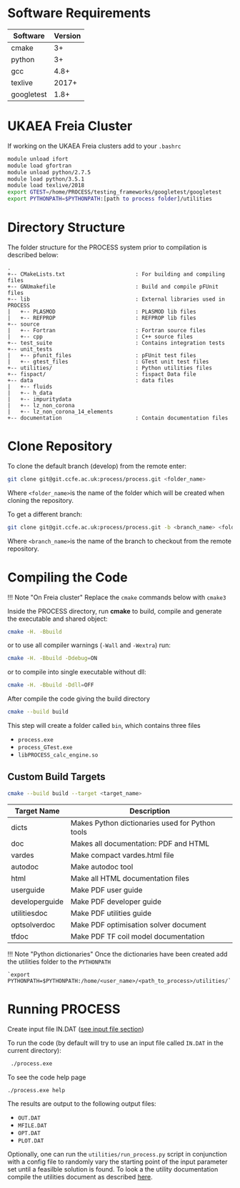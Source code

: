 
# Software Requirements

| Software | Version |
| - | - |
| cmake      | 3+    |
| python     | 3+    |
| gcc        | 4.8+  |
| texlive    | 2017+ |
| googletest | 1.8+  |

# UKAEA Freia Cluster

If working on the UKAEA Freia clusters add to your `.bashrc`

```bash
module unload ifort
module load gfortran
module unload python/2.7.5
module load python/3.5.1
module load texlive/2018
export GTEST=/home/PROCESS/testing_frameworks/googletest/googletest
export PYTHONPATH=$PYTHONPATH:[path to process folder]/utilities
```

# Directory Structure

The folder structure for the PROCESS system prior to compilation is described below:

```
.
+-- CMakeLists.txt                      : For building and compiling files
+-- GNUmakefile                         : Build and compile pFUnit files
+-- lib                                 : External libraries used in PROCESS
|   +-- PLASMOD                         : PLASMOD lib files
|   +-- REFPROP                         : REFPROP lib files
+-- source                              
|   +-- Fortran                         : Fortran source files
|   +-- cpp                             : C++ source files
+-- test_suite                          : Contains integration tests
+-- unit_tests
|   +-- pfunit_files                    : pFUnit test files
|   +-- gtest_files                     : GTest unit test files
+-- utilities/                          : Python utilities files
+-- fispact/                            : fispact Data file
+-- data                                : data files
|   +-- fluids
|   +-- h_data
|   +-- impuritydata
|   +-- lz_non_corona
|   +-- lz_non_corona_14_elements
+-- documentation                       : Contain documentation files
```

# Clone Repository

To clone the default branch (develop) from the remote enter:

```bash
git clone git@git.ccfe.ac.uk:process/process.git <folder_name>
```

Where `<folder_name>`is the name of the folder which will be created when 
cloning the repository.

To get a different branch:

```bash
git clone git@git.ccfe.ac.uk:process/process.git -b <branch_name> <folder_name>
```

Where `<branch_name>`is the name of the branch to checkout from the remote 
repository.

# Compiling the Code

!!! Note "On Freia cluster"
    Replace the `cmake` commands below with `cmake3`

Inside the PROCESS directory, run **cmake** to build, compile and generate the 
executable and shared object:

```bash
cmake -H. -Bbuild
```

or to use all compiler warnings (`-Wall` and `-Wextra`) run:

```bash
cmake -H. -Bbuild -Ddebug=ON
``` 


or to compile into single executable without dll:

```bash
cmake -H. -Bbuild -Ddll=OFF
``` 

After compile the code giving the build directory

```bash
cmake --build build
```

This step will create a folder called `bin`, which contains three files

- `process.exe`
- `process_GTest.exe`
- `libPROCESS_calc_engine.so`

## Custom Build Targets

```bash
cmake --build build --target <target_name>
```

| Target Name | Description |
| - | - | 
| dicts          | Makes Python dictionaries used for Python tools |
| doc            | Makes all documentation: PDF and HTML |
| vardes         | Make compact vardes.html file |
| autodoc        | Make autodoc tool |
| html           | Make all HTML documentation files |
| userguide      | Make PDF user guide |
| developerguide | Make PDF developer guide |
| utilitiesdoc   | Make PDF utilities guide |
| optsolverdoc   | Make PDF optimisation solver document |
| tfdoc          | Make PDF TF coil model documentation |

!!! Note "Python dictionaries"
    Once the dictionaries have been created add the utilities folder to the `PYTHONPATH` 

    `export PYTHONPATH=$PYTHONPATH:/home/<user_name>/<path_to_process>/utilities/`

# Running PROCESS

Create input file IN.DAT ([see input file section](input-guide.md))

To run the code (by default will try to use an input file called `IN.DAT` in 
the current directory):

```bash
 ./process.exe
```

To see the code help page

 ```bash
 ./process.exe help
 ```

The results are output to the following output files:

- `OUT.DAT`
- `MFILE.DAT`
- `OPT.DAT`
- `PLOT.DAT`


Optionally, one can run the `utilities/run_process.py` script in conjunction 
with a config file to randomly vary the starting point of the input parameter 
set until a feasilble solution is found. To look a the utility documentation 
compile the utilities document as described [here](getting-started.md).
